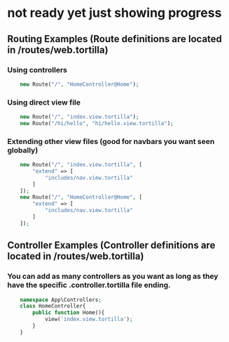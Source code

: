 # not ready yet just showing progress
## Routing Examples (Route definitions are located in /routes/web.tortilla)
### Using controllers
```php
    new Route("/", "HomeController@Home");
```
### Using direct view file
```php
    new Route("/", "index.view.tortilla");
    new Route("/hi/hello", "hi/hello.view.tortilla");
```
### Extending other view files (good for navbars you want seen globally)
```php
    new Route("/", "index.view.tortilla", [
        "extend" => [
            "includes/nav.view.tortilla"
        ]
    ]);
    new Route("/", "HomeController@Home", [
        "extend" => [
            "includes/nav.view.tortilla"
        ]
    ]);
```
## Controller Examples (Controller definitions are located in /routes/web.tortilla)
### You can add as many controllers as you want as long as they have the specific .controller.tortilla file ending.
```php
    namespace App\Controllers;
    class HomeController{
        public function Home(){
            view('index.view.tortilla');
        }
    }
```
